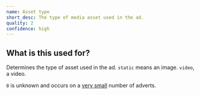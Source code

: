```yaml
---
name: Asset type
short_desc: The type of media asset used in the ad.
quality: 2
confidence: high
---
```


## What is this used for?

Determines the type of asset used in the ad. `static` means an image. `video`, a video.

`0` is unknown and occurs on a [very small](/adverts?with_utm_values%5B19%5D=0) number of adverts.
